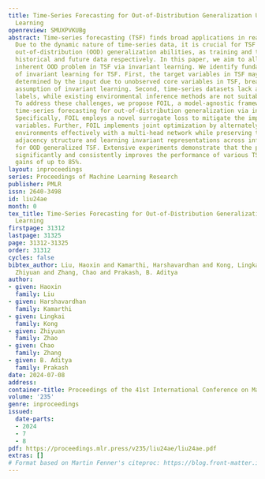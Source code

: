```yaml
---
title: Time-Series Forecasting for Out-of-Distribution Generalization Using Invariant
  Learning
openreview: SMUXPVKUBg
abstract: Time-series forecasting (TSF) finds broad applications in real-world scenarios.
  Due to the dynamic nature of time-series data, it is crucial for TSF models to preserve
  out-of-distribution (OOD) generalization abilities, as training and test sets represent
  historical and future data respectively. In this paper, we aim to alleviate the
  inherent OOD problem in TSF via invariant learning. We identify fundamental challenges
  of invariant learning for TSF. First, the target variables in TSF may not be sufficiently
  determined by the input due to unobserved core variables in TSF, breaking the fundamental
  assumption of invariant learning. Second, time-series datasets lack adequate environment
  labels, while existing environmental inference methods are not suitable for TSF.
  To address these challenges, we propose FOIL, a model-agnostic framework that endows
  time-series forecasting for out-of-distribution generalization via invariant learning.
  Specifically, FOIL employs a novel surrogate loss to mitigate the impact of unobserved
  variables. Further, FOIL implements joint optimization by alternately inferring
  environments effectively with a multi-head network while preserving the temporal
  adjacency structure and learning invariant representations across inferred environments
  for OOD generalized TSF. Extensive experiments demonstrate that the proposed FOIL
  significantly and consistently improves the performance of various TSF models, achieving
  gains of up to 85%.
layout: inproceedings
series: Proceedings of Machine Learning Research
publisher: PMLR
issn: 2640-3498
id: liu24ae
month: 0
tex_title: Time-Series Forecasting for Out-of-Distribution Generalization Using Invariant
  Learning
firstpage: 31312
lastpage: 31325
page: 31312-31325
order: 31312
cycles: false
bibtex_author: Liu, Haoxin and Kamarthi, Harshavardhan and Kong, Lingkai and Zhao,
  Zhiyuan and Zhang, Chao and Prakash, B. Aditya
author:
- given: Haoxin
  family: Liu
- given: Harshavardhan
  family: Kamarthi
- given: Lingkai
  family: Kong
- given: Zhiyuan
  family: Zhao
- given: Chao
  family: Zhang
- given: B. Aditya
  family: Prakash
date: 2024-07-08
address:
container-title: Proceedings of the 41st International Conference on Machine Learning
volume: '235'
genre: inproceedings
issued:
  date-parts:
  - 2024
  - 7
  - 8
pdf: https://proceedings.mlr.press/v235/liu24ae/liu24ae.pdf
extras: []
# Format based on Martin Fenner's citeproc: https://blog.front-matter.io/posts/citeproc-yaml-for-bibliographies/
---
```

